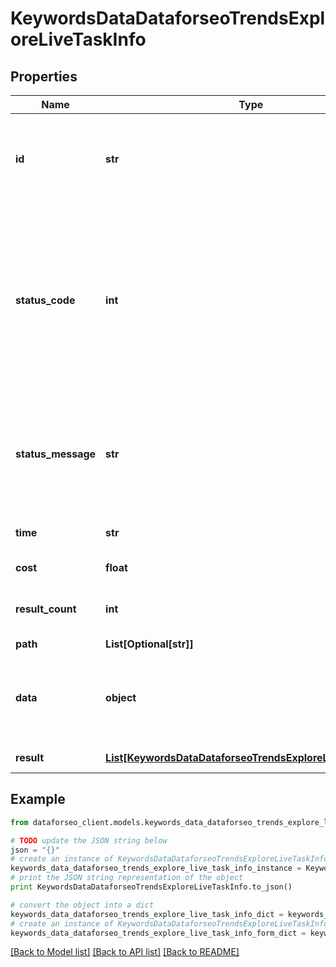 # KeywordsDataDataforseoTrendsExploreLiveTaskInfo


## Properties

Name | Type | Description | Notes
------------ | ------------- | ------------- | -------------
**id** | **str** | task identifier unique task identifier in our system in the UUID format | [optional] 
**status_code** | **int** | status code of the task generated by DataForSEO, can be within the following range: 10000-60000 you can find the full list of the response codes here | [optional] 
**status_message** | **str** | informational message of the task you can find the full list of general informational messages here | [optional] 
**time** | **str** | execution time, seconds | [optional] 
**cost** | **float** | total tasks cost, USD | [optional] 
**result_count** | **int** | number of elements in the result array | [optional] 
**path** | **List[Optional[str]]** | URL path | [optional] 
**data** | **object** | contains the same parameters that you specified in the POST request | [optional] 
**result** | [**List[KeywordsDataDataforseoTrendsExploreLiveResultInfo]**](KeywordsDataDataforseoTrendsExploreLiveResultInfo.md) | array of results | [optional] 

## Example

```python
from dataforseo_client.models.keywords_data_dataforseo_trends_explore_live_task_info import KeywordsDataDataforseoTrendsExploreLiveTaskInfo

# TODO update the JSON string below
json = "{}"
# create an instance of KeywordsDataDataforseoTrendsExploreLiveTaskInfo from a JSON string
keywords_data_dataforseo_trends_explore_live_task_info_instance = KeywordsDataDataforseoTrendsExploreLiveTaskInfo.from_json(json)
# print the JSON string representation of the object
print KeywordsDataDataforseoTrendsExploreLiveTaskInfo.to_json()

# convert the object into a dict
keywords_data_dataforseo_trends_explore_live_task_info_dict = keywords_data_dataforseo_trends_explore_live_task_info_instance.to_dict()
# create an instance of KeywordsDataDataforseoTrendsExploreLiveTaskInfo from a dict
keywords_data_dataforseo_trends_explore_live_task_info_form_dict = keywords_data_dataforseo_trends_explore_live_task_info.from_dict(keywords_data_dataforseo_trends_explore_live_task_info_dict)
```
[[Back to Model list]](../README.md#documentation-for-models) [[Back to API list]](../README.md#documentation-for-api-endpoints) [[Back to README]](../README.md)


